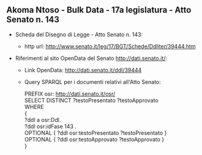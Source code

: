 ## Akoma Ntoso - Bulk Data - 17a legislatura - Atto Senato n. 143 ##

* Scheda del Disegno di Legge - Atto Senato n. 143:
	* http url: http://www.senato.it/leg/17/BGT/Schede/Ddliter/39444.htm

* Riferimenti al sito OpenData del Senato http://dati.senato.it/:
	* Link OpenData: http://dati.senato.it/ddl/39444
	* Query SPARQL per i documenti relativi all'Atto Senato:

        PREFIX osr: <http://dati.senato.it/osr/>  
		SELECT DISTINCT ?testoPresentato ?testoApprovato  
		WHERE  
		{  
		    ?ddl a osr:Ddl.  
		    ?ddl osr:idFase 143 .  
		    OPTIONAL { ?ddl osr:testoPresentato ?testoPresentato }  
		    OPTIONAL { ?ddl osr:testoApprovato ?testoApprovato }  
		}
		
